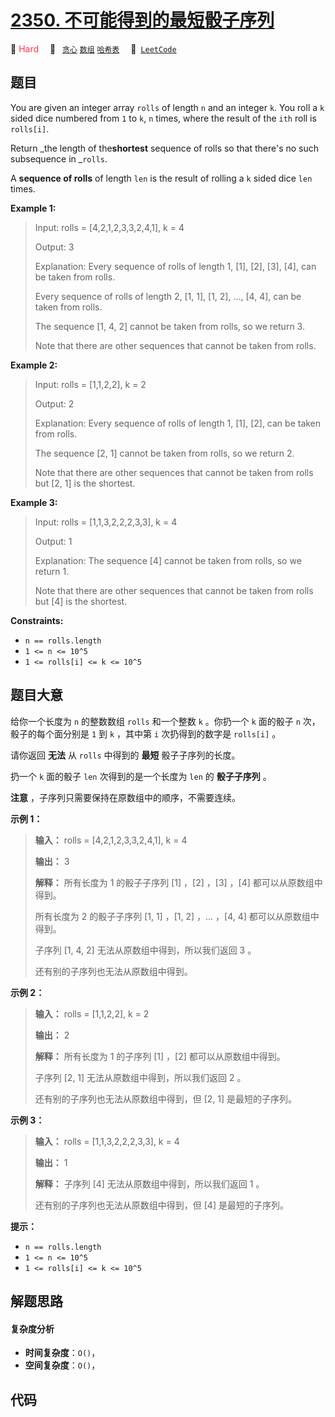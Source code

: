 # [2350. 不可能得到的最短骰子序列](https://leetcode.com/problems/shortest-impossible-sequence-of-rolls)

🔴 <font color=#ff334b>Hard</font>&emsp; 🔖&ensp; [`贪心`](/leetcode-js/outline/tag/greedy.md) [`数组`](/leetcode-js/outline/tag/array.md) [`哈希表`](/leetcode-js/outline/tag/hash-table.md)&emsp; 🔗&ensp;[`LeetCode`](https://leetcode.com/problems/shortest-impossible-sequence-of-rolls)

## 题目

You are given an integer array `rolls` of length `n` and an integer `k`. You
roll a `k` sided dice numbered from `1` to `k`, `n` times, where the result of
the `ith` roll is `rolls[i]`.

Return _the length of the**shortest** sequence of rolls so that there's no
such subsequence in _`rolls`.

A **sequence of rolls** of length `len` is the result of rolling a `k` sided
dice `len` times.



**Example 1:**

> Input: rolls = [4,2,1,2,3,3,2,4,1], k = 4
> 
> Output: 3
> 
> Explanation: Every sequence of rolls of length 1, [1], [2], [3], [4], can be taken from rolls.
> 
> Every sequence of rolls of length 2, [1, 1], [1, 2], ..., [4, 4], can be taken from rolls.
> 
> The sequence [1, 4, 2] cannot be taken from rolls, so we return 3.
> 
> Note that there are other sequences that cannot be taken from rolls.

**Example 2:**

> Input: rolls = [1,1,2,2], k = 2
> 
> Output: 2
> 
> Explanation: Every sequence of rolls of length 1, [1], [2], can be taken from rolls.
> 
> The sequence [2, 1] cannot be taken from rolls, so we return 2.
> 
> Note that there are other sequences that cannot be taken from rolls but [2, 1] is the shortest.

**Example 3:**

> Input: rolls = [1,1,3,2,2,2,3,3], k = 4
> 
> Output: 1
> 
> Explanation: The sequence [4] cannot be taken from rolls, so we return 1.
> 
> Note that there are other sequences that cannot be taken from rolls but [4] is the shortest.

**Constraints:**

  * `n == rolls.length`
  * `1 <= n <= 10^5`
  * `1 <= rolls[i] <= k <= 10^5`


## 题目大意

给你一个长度为 `n` 的整数数组 `rolls` 和一个整数 `k` 。你扔一个 `k` 面的骰子 `n` 次，骰子的每个面分别是 `1` 到 `k`
，其中第 `i` 次扔得到的数字是 `rolls[i]` 。

请你返回 **无法**  从 `rolls` 中得到的 **最短**  骰子子序列的长度。

扔一个 `k` 面的骰子 `len` 次得到的是一个长度为 `len` 的 **骰子子序列**  。

**注意**  ，子序列只需要保持在原数组中的顺序，不需要连续。



**示例 1：**

> 
> 
> 
> 
> 
> **输入：** rolls = [4,2,1,2,3,3,2,4,1], k = 4
> 
> **输出：** 3
> 
> **解释：** 所有长度为 1 的骰子子序列 [1] ，[2] ，[3] ，[4] 都可以从原数组中得到。
> 
> 所有长度为 2 的骰子子序列 [1, 1] ，[1, 2] ，... ，[4, 4] 都可以从原数组中得到。
> 
> 子序列 [1, 4, 2] 无法从原数组中得到，所以我们返回 3 。
> 
> 还有别的子序列也无法从原数组中得到。

**示例 2：**

> 
> 
> 
> 
> 
> **输入：** rolls = [1,1,2,2], k = 2
> 
> **输出：** 2
> 
> **解释：** 所有长度为 1 的子序列 [1] ，[2] 都可以从原数组中得到。
> 
> 子序列 [2, 1] 无法从原数组中得到，所以我们返回 2 。
> 
> 还有别的子序列也无法从原数组中得到，但 [2, 1] 是最短的子序列。
> 
> 

**示例 3：**

> 
> 
> 
> 
> 
> **输入：** rolls = [1,1,3,2,2,2,3,3], k = 4
> 
> **输出：** 1
> 
> **解释：** 子序列 [4] 无法从原数组中得到，所以我们返回 1 。
> 
> 还有别的子序列也无法从原数组中得到，但 [4] 是最短的子序列。
> 
> 



**提示：**

  * `n == rolls.length`
  * `1 <= n <= 10^5`
  * `1 <= rolls[i] <= k <= 10^5`


## 解题思路

#### 复杂度分析

- **时间复杂度**：`O()`，
- **空间复杂度**：`O()`，

## 代码

```javascript

```